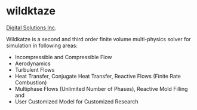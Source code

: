 # wildktaze
[Digital Solutions Inc](http://www.digital-sol.co.jp/wildkatze/index_en.html).

Wildkatze is a second and third order finite volume multi-physics solver for simulation in following areas:

- Incompressible and Compressible Flow
- Aerodynamics
- Turbulent Flows
- Heat Transfer, Conjugate Heat Transfer, Reactive Flows (Finite Rate Combustion)
- Multiphase Flows (Unlimited Number of Phases), Reactive Mold Filling and
- User Customized Model for Customized Research
